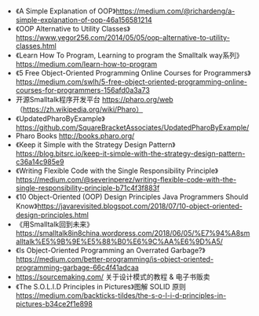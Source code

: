 * 《A Simple Explanation of OOP》https://medium.com/@richardeng/a-simple-explanation-of-oop-46a156581214
* 《OOP Alternative to Utility Classes》https://www.yegor256.com/2014/05/05/oop-alternative-to-utility-classes.html
* 《Learn How To Program, Learning to program the Smalltalk way系列》https://medium.com/learn-how-to-program
* 《5 Free Object-Oriented Programming Online Courses for Programmers》https://medium.com/swlh/5-free-object-oriented-programming-online-courses-for-programmers-156afd0a3a73
* 开源Smalltalk程序开发平台 https://pharo.org/web （https://zh.wikipedia.org/wiki/Pharo）
* 《UpdatedPharoByExample》https://github.com/SquareBracketAssociates/UpdatedPharoByExample/
* Pharo Books http://books.pharo.org/
* 《Keep it Simple with the Strategy Design Pattern》https://blog.bitsrc.io/keep-it-simple-with-the-strategy-design-pattern-c36a14c985e9
* 《Writing Flexible Code with the Single Responsibility Principle》https://medium.com/@severinperez/writing-flexible-code-with-the-single-responsibility-principle-b71c4f3f883f
* 《10 Object-Oriented (OOP) Design Principles Java Programmers Should Know》https://javarevisited.blogspot.com/2018/07/10-object-oriented-design-principles.html
* 《用Smalltalk回到未来》https://smalltalk8in8china.wordpress.com/2018/06/05/%E7%94%A8smalltalk%E5%9B%9E%E5%88%B0%E6%9C%AA%E6%9D%A5/
* 《Is Object-Oriented Programming an Overrated Garbage?》https://medium.com/better-programming/is-object-oriented-programming-garbage-66c4f41adcaa
* https://sourcemaking.com/ 关于设计模式的教程 & 电子书贩卖
* 《The S.O.L.I.D Principles in Pictures》图解 SOLID 原则 https://medium.com/backticks-tildes/the-s-o-l-i-d-principles-in-pictures-b34ce2f1e898
